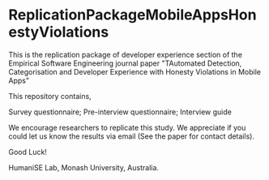 # ReplicationPackageMobileAppsHonestyViolations

This is the replication package of developer experience section of the Empirical Software Engineering journal paper "TAutomated Detection, Categorisation and Developer
Experience with Honesty Violations in Mobile Apps" 

This repository contains,

Survey questionnaire;
Pre-interview questionnaire;
Interview guide

We encourage researchers to replicate this study. We appreciate if you could let us know the results via email (See the paper for contact details).

Good Luck!

HumaniSE Lab, Monash University, Australia.
